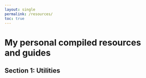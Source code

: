 ```yaml
---
layout: single
permalink: /resources/
toc: true
---
```


# My personal compiled resources and guides

## Section 1: Utilities
